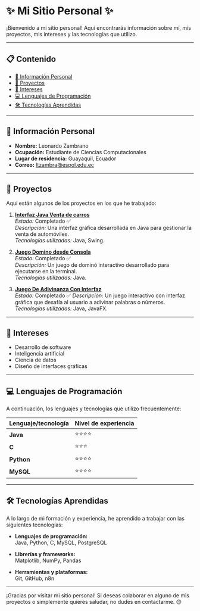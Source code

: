 # ✨ Mi Sitio Personal ✨

¡Bienvenido a mi sitio personal! Aquí encontrarás información sobre mí, mis proyectos, mis intereses y las tecnologías que utilizo.

---

## 📋 Contenido
* [👤 Información Personal](#-información-personal)
* [🚀 Proyectos](#-proyectos)
* [🎯 Intereses](#-intereses)
* [💻 Lenguajes de Programación](#-lenguajes-de-programación)
* [🛠️ Tecnologías Aprendidas](#-tecnologías-aprendidas)

---

## 👤 Información Personal
* **Nombre:** Leonardo Zambrano  
* **Ocupación:** Estudiante de Ciencias Computacionales  
* **Lugar de residencia:** Guayaquil, Ecuador  
* **Correo:** [ltzambra@espol.edu.ec](mailto:ltzambra@espol.edu.ec)

---

## 🚀 Proyectos
Aquí están algunos de los proyectos en los que he trabajado:

1. **[Interfaz Java Venta de carros](https://github.com/leozam02/ProyectoEstructura1p)**  
   *Estado:* Completado ✅  
   *Descripción:* Una interfaz gráfica desarrollada en Java para gestionar la venta de automóviles.  
   *Tecnologías utilizadas:* Java, Swing.

2. **[Juego Domino desde Consola](https://github.com/leozam02/ProyectoPoo1p)**  
   *Estado:* Completado ✅  
   *Descripción:* Un juego de dominó interactivo desarrollado para ejecutarse en la terminal.  
   *Tecnologías utilizadas:* Java.

3. **[Juego De Adivinanza Con Interfaz](https://github.com/randyRivera0/Polinator.git)**  
   *Estado:* Completado ✅ 
   *Descripción:* Un juego interactivo con interfaz gráfica que desafía al usuario a adivinar palabras o números.  
   *Tecnologías utilizadas:* Java, JavaFX.

---

## 🎯 Intereses
* Desarrollo de software
* Inteligencia artificial
* Ciencia de datos
* Diseño de interfaces gráficas

---

## 💻 Lenguajes de Programación
A continuación, los lenguajes y tecnologías que utilizo frecuentemente:

| Lenguaje/tecnología | Nivel de experiencia |
|----------------------|----------------------|
| **Java**            | ⭐⭐⭐⭐               |
| **C**               | ⭐⭐⭐                |
| **Python**          | ⭐⭐⭐⭐               |
| **MySQL**           | ⭐⭐⭐⭐               |

---

## 🛠️ Tecnologías Aprendidas
A lo largo de mi formación y experiencia, he aprendido a trabajar con las siguientes tecnologías:

* **Lenguajes de programación:**  
  Java, Python, C, MySQL, PostgreSQL

* **Librerías y frameworks:**  
  Matplotlib, NumPy, Pandas

* **Herramientas y plataformas:**  
  Git, GitHub, n8n

---

¡Gracias por visitar mi sitio personal! Si deseas colaborar en alguno de mis proyectos o simplemente quieres saludar, no dudes en contactarme. 😊